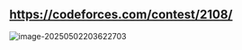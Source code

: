 ## https://codeforces.com/contest/2108/

![image-20250502203622703](C:\Users\Zilv\AppData\Roaming\Typora\typora-user-images\image-20250502203622703.png)